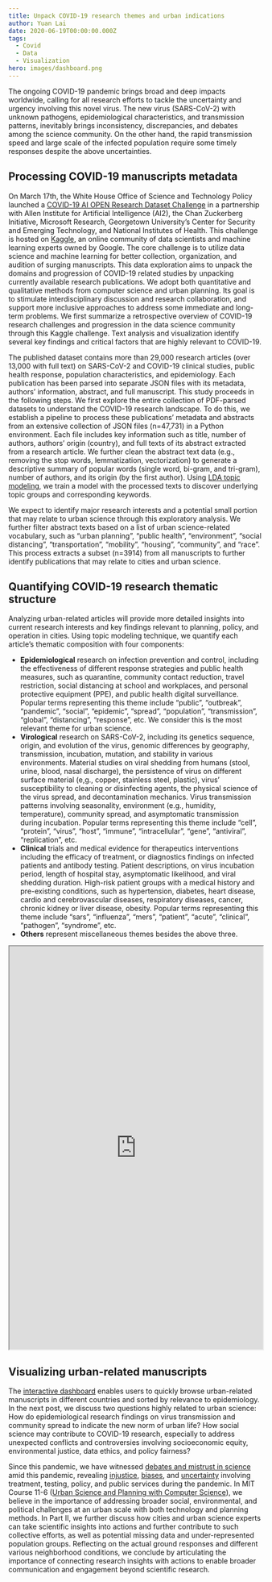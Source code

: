 ```yaml
---
title: Unpack COVID-19 research themes and urban indications
author: Yuan Lai
date: 2020-06-19T00:00:00.000Z
tags:
  - Covid
  - Data
  - Visualization
hero: images/dashboard.png
---
```

The ongoing COVID-19 pandemic brings broad and deep impacts worldwide, calling for all research efforts to tackle the uncertainty and urgency involving this novel virus. The new virus (SARS-CoV-2) with unknown pathogens, epidemiological characteristics, and transmission patterns, inevitably brings inconsistency, discrepancies, and debates among the science community. On the other hand, the rapid transmission speed and large scale of the infected population require some timely responses despite the above uncertainties.

## Processing COVID-19 manuscripts metadata

On March 17th, the White House Office of Science and Technology Policy launched a [COVID-19 AI OPEN Research Dataset Challenge](https://www.kaggle.com/allen-institute-for-ai/CORD-19-research-challenge) in a partnership with Allen Institute for Artificial Intelligence (AI2), the Chan Zuckerberg Initiative, Microsoft Research, Georgetown University’s Center for Security and Emerging Technology, and National Institutes of Health. This challenge is hosted on [Kaggle](https://www.kaggle.com/), an online community of data scientists and machine learning experts owned by Google. The core challenge is to utilize data science and machine learning for better collection, organization, and audition of surging manuscripts. This data exploration aims to unpack the domains and progression of COVID-19 related studies by unpacking currently available research publications. We adopt both quantitative and qualitative methods from computer science and urban planning. Its goal is to stimulate interdisciplinary discussion and research collaboration, and support more inclusive approaches to address some immediate and long-term problems. We first summarize a retrospective overview of COVID-19 research challenges and progression in the data science community through this Kaggle challenge. Text analysis and visualization identify several key findings and critical factors that are highly relevant to COVID-19. 

The published dataset contains more than 29,000 research articles (over 13,000 with full text) on SARS-CoV-2 and COVID-19 clinical studies, public health response, population characteristics, and epidemiology. Each publication has been parsed into separate JSON files with its metadata, authors’ information, abstract, and full manuscript. This study proceeds in the following steps. We first explore the entire collection of PDF-parsed datasets to understand the COVID-19 research landscape. To do this, we establish a pipeline to process these publications’ metadata and abstracts from an extensive collection of JSON files (n=47,731) in a Python environment. Each file includes key information such as title, number of authors, authors’ origin (country), and full texts of its abstract extracted from a research article. We further clean the abstract text data (e.g., removing the stop words, lemmatization, vectorization) to generate a descriptive summary of popular words (single word, bi-gram, and tri-gram), number of authors, and its origin (by the first author). Using [LDA topic modeling](https://en.wikipedia.org/wiki/Topic_model), we train a model with the processed texts to discover underlying topic groups and corresponding keywords. 

We expect to identify major research interests and a potential small portion that may relate to urban science through this exploratory analysis. We further filter abstract texts based on a list of urban science-related vocabulary, such as  “urban planning”, “public health”, “environment”,  “social distancing”, “transportation”, “mobility”, “housing”, “community”, and  “race”. This process extracts a subset (n=3914) from all manuscripts to further identify publications that may relate to cities and urban science. 

## Quantifying COVID-19 research thematic structure

Analyzing urban-related articles will provide more detailed insights into current research interests and key findings relevant to planning, policy, and operation in cities. Using topic modeling technique, we quantify each article’s thematic composition with four components:

* **Epidemiological** research on infection prevention and control, including the effectiveness of different response strategies and public health measures, such as quarantine, community contact reduction, travel restriction, social distancing at school and workplaces, and personal protective equipment (PPE), and public health digital surveillance. Popular terms representing this theme include “public”, “outbreak”, “pandemic”, “social”, “epidemic”, “spread”, “population”, “transmission”, “global”, “distancing”, “response”, etc. We consider this is the most relevant theme for urban science. 
* **Virological** research on SARS-CoV-2, including its genetics sequence, origin, and evolution of the virus, genomic differences by geography, transmission, incubation, mutation, and stability in various environments. Material studies on viral shedding from humans (stool, urine, blood, nasal discharge), the persistence of virus on different surface material (e,g., copper, stainless steel, plastic), virus’ susceptibility to cleaning or disinfecting agents, the physical science of the virus spread, and decontamination mechanics. Virus transmission patterns involving seasonality, environment (e.g., humidity, temperature), community spread, and asymptomatic transmission during incubation. Popular terms representing this theme include “cell”, “protein”, “virus”, “host”, “immune”, “intracellular”, “gene”, “antiviral”, “replication”, etc.
* **Clinical** trials and medical evidence for therapeutics interventions including the efficacy of treatment, or diagnostics findings on infected patients and antibody testing. Patient descriptions, on virus incubation period, length of hospital stay, asymptomatic likelihood, and viral shedding duration. High-risk patient groups with a medical history and pre-existing conditions, such as hypertension, diabetes, heart disease, cardio and cerebrovascular diseases, respiratory diseases, cancer, chronic kidney or liver disease, obesity. Popular terms representing this theme include “sars”, “influenza”, “mers”, “patient”, “acute”, “clinical”, “pathogen”, “syndrome”, etc.
* **Others** represent miscellaneous themes besides the above three. 

<iframe src="https://public.tableau.com/views/COVID-19OpenResearchViz/Dashboard1?:showVizHome=no&:embed=true"
 width="100%" height="800" allowfullscreen></iframe>

## Visualizing urban-related manuscripts

The [interactive dashboard](https://public.tableau.com/views/COVID-19OpenResearchViz/Dashboard1?:language=en&:display_count=y&:toolbar=n&:origin=viz_share_link) enables users to quickly browse urban-related manuscripts in different countries and sorted by relevance to epidemiology. In the next post,  we discuss two questions highly related to urban science: How do epidemiological research findings on virus transmission and community spread to indicate the new norm of urban life?  How social science may contribute to COVID-19 research, especially to address unexpected conflicts and controversies involving socioeconomic equity, environmental justice, data ethics, and policy fairness? 

Since this pandemic, we have witnessed [debates and mistrust in science](https://nationalpost.com/news/a-matter-of-trust-covid-19-pandemic-has-tested-public-confidence-in-science-like-never-before) amid this pandemic, revealing [injustice](https://www.thelancet.com/journals/langlo/article/PIIS2214-109X(20)30249-7/fulltext), [biases](https://www.npr.org/sections/health-shots/2020/04/21/838763690/opinion-u-s-must-avoid-building-racial-bias-into-covid-19-emergency-guidance), and [uncertainty](https://www.thelancet.com/journals/langlo/article/PIIS2214-109X(20)30191-1/fulltext) involving treatment, testing, policy, and public services during the pandemic. In MIT Course 11-6 ([Urban Science and Planning with Computer Science](https://urban-science.mit.edu/)), we believe in the importance of addressing broader social, environmental, and political challenges at an urban scale with both technology and planning methods. In Part II, we further discuss how cities and urban science experts can take scientific insights into actions and further contribute to such collective efforts, as well as potential missing data and under-represented population groups. Reflecting on the actual ground responses and different various neighborhood conditions, we conclude by articulating the importance of connecting research insights with actions to enable broader communication and engagement beyond scientific research.